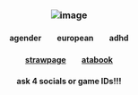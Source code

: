 ### <p align="center"> ![image](https://github.com/user-attachments/assets/5a41b702-1b93-460c-aa40-ea036ed07a53)
#### <p align="center"> agender　　european　　adhd
#### <p align="center"> [strawpage](https://t4tnarumika.straw.page)　　[atabook](https://valkyrie.atabook.org)
#### <p align="center">ask 4 socials or game IDs!!!
